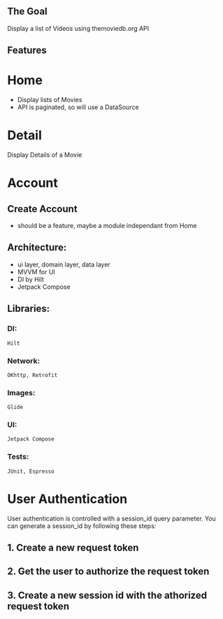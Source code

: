 ## The Goal
Display a list of Videos using themoviedb.org API

## Features
# Home
* Display lists of Movies
* API is paginated, so will use a DataSource

# Detail
Display Details of a Movie

# Account
## Create Account
* should be a feature, maybe a module independant from Home

## Architecture:
* ui layer, domain layer, data layer
* MVVM for UI
* DI by Hilt
* Jetpack Compose

## Libraries:
### DI:
    Hilt
### Network:
    OKhttp, Retrofit
### Images:
    Glide

### UI:
    Jetpack Compose

### Tests:
    JUnit, Espresso


# User Authentication
User authentication is controlled with a session_id query parameter. You can generate a session_id by following these steps:
## 1. Create a new request token
## 2. Get the user to authorize the request token
## 3. Create a new  session id with the athorized request token